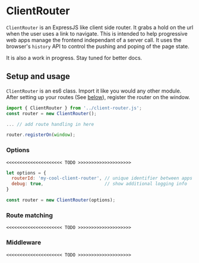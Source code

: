 # ClientRouter

`ClientRouter` is an ExpressJS like client side router. It grabs a hold on the 
url when the user uses a link to navigate. This is intended to help progressive 
web apps manage the frontend independant of a server call. It uses the browser's
`history` API to control the pushing and poping of the page state.

It is also a work in progress. Stay tuned for better docs.

## Setup and usage

`ClientRouter` is an es6 class. Import it like you would any other module. After 
setting up your routes (See [below](#route-matching)), register the router on the
window. 

```js
import { ClientRouter } from '../client-router.js';
const router = new ClientRouter();

... // add route handling in here

router.registerOn(window);    
```

### Options

`<<<<<<<<<<<<<<<<<<<<< TODO >>>>>>>>>>>>>>>>>>>>`
```js
let options = {
  routerId: 'my-cool-client-router', // unique identifier between apps
  debug: true,                       // show additional logging info
}

const router = new ClientRouter(options);
```


### Route matching

`<<<<<<<<<<<<<<<<<<<<< TODO >>>>>>>>>>>>>>>>>>>>`

### Middleware
`<<<<<<<<<<<<<<<<<<<<< TODO >>>>>>>>>>>>>>>>>>>>`
